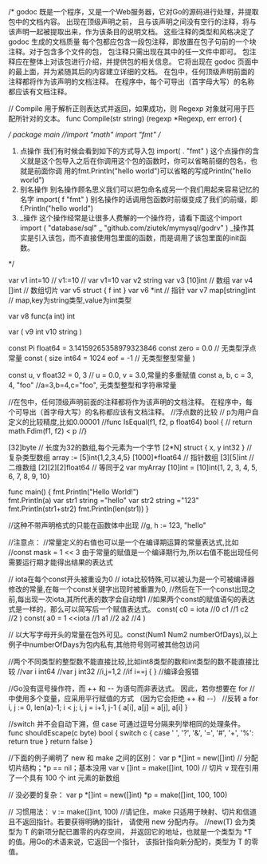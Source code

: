 /*
godoc 既是一个程序，又是一个Web服务器，它对Go的源码进行处理，并提取包中的文档内容。 出现在顶级声明之前，
且与该声明之间没有空行的注释，将与该声明一起被提取出来，作为该条目的说明文档。 这些注释的类型和风格决定了 
godoc 生成的文档质量
每个包都应包含一段包注释，即放置在包子句前的一个块注释。对于包含多个文件的包， 包注释只需出现在其中的任一文件中即可。
包注释应在整体上对该包进行介绍，并提供包的相关信息。 它将出现在 godoc 页面中的最上面，并为紧随其后的内容建立详细的文档。
在包中，任何顶级声明前面的注释都将作为该声明的文档注释。 在程序中，每个可导出（首字母大写）的名称都应该有文档注释。

// Compile 用于解析正则表达式并返回，如果成功，则 Regexp 对象就可用于匹配所针对的文本。
func Compile(str string) (regexp *Regexp, err error) {

*/
package main
//import "math"
import "fmt"
/*
1. 点操作
我们有时候会看到如下的方式导入包
import(
. "fmt"
)
这个点操作的含义就是这个包导入之后在你调用这个包的函数时，你可以省略前缀的包名，也就是前面你调
用的fmt.Println("hello world")可以省略的写成Println("hello world")
2. 别名操作
别名操作顾名思义我们可以把包命名成另一个我们用起来容易记忆的名字
import(
f "fmt"
)
别名操作的话调用包函数时前缀变成了我们的前缀，即f.Println("hello world")
3. _操作
这个操作经常是让很多人费解的一个操作符，请看下面这个import
import (
"database/sql"
_ "github.com/ziutek/mymysql/godrv"
)
_操作其实是引入该包，而不直接使用包里面的函数，而是调用了该包里面的init函数。

*/


var v1 int=10
// v1:=10
// var v1=10
var v2 string 
var v3 [10]int  // 数组
var v4 []int   // 数组切片
var v5 struct {
f int }
var v6 *int   // 指针
var v7 map[string]int   // map,key为string类型,value为int类型

var v8 func(a int) int

var (
v9 int
v10 string
)


const Pi float64 = 3.14159265358979323846 
const zero = 0.0   // 无类型浮点常量 
const (
size int64 = 1024 
eof = -1   // 无类型整型常量
)

const u, v float32 = 0, 3   // u = 0.0, v = 3.0,常量的多重赋值
const a, b, c = 3, 4, "foo" //a=3,b=4,c="foo", 无类型整型和字符串常量

//在包中，任何顶级声明前面的注释都将作为该声明的文档注释。 在程序中，每个可导出（首字母大写）的名称都应该有文档注释。 
//浮点数的比较
// p为用户自定义的比较精度,比如0.00001 
//func IsEqual(f1, f2, p float64) bool {
//   return math.Fdim(f1, f2) < p 
//}

[32]byte // 长度为32的数组,每个元素为一个字节 
[2*N] struct { x, y int32 } // 复杂类型数组
array := [5]int{1,2,3,4,5}
[1000]*float64  // 指针数组
[3][5]int  // 二维数组
[2][2][2]float64   // 等同于[2]([2]([2]float64))
var myArray [10]int = [10]int{1, 2, 3, 4, 5, 6, 7, 8, 9, 10}

func main() {
  fmt.Println("Hello World!")	
  fmt.Println(a)
  var  str1  string ="hello"
  var  str2  string ="123"
  fmt.Println(str1+str2)
  fmt.Println(len(str1))
}

//这种不带声明格式的只能在函数体中出现
//g, h := 123, "hello"

//注意点：
//常量定义的右值也可以是一个在编译期运算的常量表达式,比如
//const mask = 1 << 3 由于常量的赋值是一个编译期行为,所以右值不能出现任何需要运行期才能得出结果的表达式

// iota在每个const开头被重设为0
// iota比较特殊,可以被认为是一个可被编译器修改的常量,在每一个const关键字出现时被重置为0,
//然后在下一个const出现之前,每出现一次iota,其所代表的数字会自动增1
//如果两个const的赋值语句的表达式是一样的，那么可以简写后一个赋值表达式。
const(
   c0 = iota   //0
   c1          //1
   c2          //2
)
const(
   a0 = 1 <<iota  //1
   a1             //2
   a2             //4
)



// 以大写字母开头的常量在包外可见。const(Num1 Num2 numberOfDays),以上例子中numberOfDays为包内私有,其他符号则可被其他包访问

//两个不同类型的整型数不能直接比较,比如int8类型的数和int类型的数不能直接比较
//var i int64
//var j int32
//i,j=1,2
//if i==j { } //编译会报错



//Go没有逗号操作符，而 ++ 和 -- 为语句而非表达式。 因此，若你想要在 for 
//中使用多个变量，应采用平行赋值的方式 （因为它会拒绝 ++ 和 --）
//反转 a
for i, j := 0, len(a)-1; i < j; i, j = i+1, j-1 {
	a[i], a[j] = a[j], a[i]
}


//switch 并不会自动下溯，但 case 可通过逗号分隔来列举相同的处理条件。
func shouldEscape(c byte) bool {
	switch c {
	case ' ', '?', '&', '=', '#', '+', '%':
		return true
	}
	return false
}


//下面的例子阐明了 new 和 make 之间的区别：
var p *[]int = new([]int)       // 分配切片结构；*p == nil；基本没用
var v  []int = make([]int, 100) // 切片 v 现在引用了一个具有 100 个 int 元素的新数组

// 没必要的复杂：
var p *[]int = new([]int)
*p = make([]int, 100, 100)

// 习惯用法：
v := make([]int, 100)
//请记住，make 只适用于映射、切片和信道且不返回指针。若要获得明确的指针， 请使用 new 分配内存。
//new(T) 会为类型为 T 的新项分配已置零的内存空间， 并返回它的地址，也就是一个类型为 *T 的值。用Go的术语来说，它返回一个指针， 该指针指向新分配的，类型为 T 的零值。

